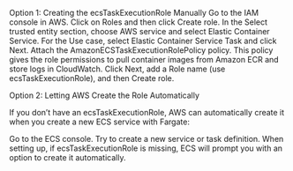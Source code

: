 Option 1: Creating the ecsTaskExecutionRole Manually
Go to the IAM console in AWS.
Click on Roles and then click Create role.
In the Select trusted entity section, choose AWS service and select Elastic Container Service.
For the Use case, select Elastic Container Service Task and click Next.
Attach the AmazonECSTaskExecutionRolePolicy policy. This policy gives the role permissions to pull container images from Amazon ECR and store logs in CloudWatch.
Click Next, add a Role name (use ecsTaskExecutionRole), and then Create role.

Option 2: Letting AWS Create the Role Automatically

If you don’t have an ecsTaskExecutionRole, AWS can automatically create it when you create a new ECS service with Fargate:

Go to the ECS console.
Try to create a new service or task definition.
When setting up, if ecsTaskExecutionRole is missing, ECS will prompt you with an option to create it automatically.